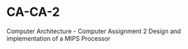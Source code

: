 # CA-CA-2
Computer Architecture - Computer Assignment 2
Design and implementation of a MIPS Processor

